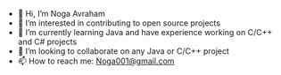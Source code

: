 - 👋 Hi, I’m Noga Avraham
- 👀 I’m interested in contributing to open source projects
- 🌱 I’m currently learning Java and have experience working on C/C++ and C# projects
- 💞️ I’m looking to collaborate on any Java or C/C++ project
- 📫 How to reach me: Noga001@gmail.com

<!---
NogaAv/NogaAv is a ✨ special ✨ repository because its `README.md` (this file) appears on your GitHub profile.
You can click the Preview link to take a look at your changes.
--->
